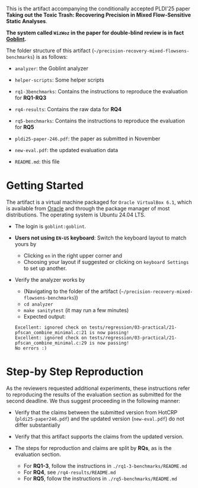 This is the artifact accompanying the conditionally accepted PLDI'25 paper **Taking out the Toxic Trash: Recovering Precision in Mixed Flow-Sensitive Static Analyses**.

**The system called `WizWoz` in the paper for double-blind review is in fact [Goblint](https://goblint.in.tum.de).**

The folder structure of this artifact (`~/precision-recovery-mixed-flowsens-benchmarks`) is as follows:

- `analyzer`: the Goblint analyzer
- `helper-scripts`: Some helper scripts
- `rq1-3benchmarks`: Contains the instructions to reproduce the evaluation for **RQ1-RQ3**
- `rq4-results`: Contains the raw data for **RQ4**
- `rq5-benchmarks`: Contains the instructions to reproduce the evaluation for **RQ5**

- `pldi25-paper-246.pdf`: the paper as submitted in November
- `new-eval.pdf`: the updated evaluation data
- `README.md`: this file


# Getting Started

The artifact is a virtual machine packaged for `Oracle VirtualBox 6.1`, which is available from [Oracle](https://www.virtualbox.org/) and through the package manager of most distributions. The operating system is Ubuntu 24.04 LTS.

- The login is `goblint:goblint`.

- **Users not using `EN-US` keyboard**: Switch the keyboard layout to match yours by
    - Clicking `en` in the right upper corner and
    - Choosing your layout if suggested or clicking on `keyboard Settings` to set up another.


- Verify the analyzer works by
    - (Navigating to the folder of the artifact (`~/precision-recovery-mixed-flowsens-benchmarks`))
    - `cd analyzer`
    - `make sanitytest` (it may run a few minutes)
    - Expected output:

    ```
    Excellent: ignored check on tests/regression/03-practical/21-pfscan_combine_minimal.c:21 is now passing!
    Excellent: ignored check on tests/regression/03-practical/21-pfscan_combine_minimal.c:29 is now passing!
    No errors :)
    ```


# Step-by Step Reproduction

As the reviewers requested additional experiments, these instructions refer to reproducing the results of the evaluation section as submitted for the second deadline. We thus suggest proceeding in the following manner:

- Verify that the claims between the submitted version from HotCRP (`pldi25-paper246.pdf`) and the updated version (`new-eval.pdf`) do not differ substantially
- Verify that this artifact supports the claims from the updated version.

- The steps for reproduction and claims are split by **RQs**, as is the evaluation section.
    - For **RQ1-3**, follow the instructions in `./rq1-3-benchmarks/README.md`
    - For **RQ4**, see `/rq4-results/README.md`
    - For **RQ5**, follow the instructions in `./rq5-benchmarks/README.md`
